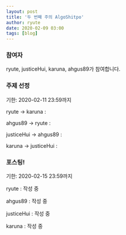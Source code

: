 ```yaml
---
layout: post
title: '두 번째 주의 AlgoShitpo'
author: ryute
date: 2020-02-09 03:00
tags: [blog]
---
```


### 참여자

ryute, justiceHui, karuna, ahgus89가 참여합니다.

### 주제 선정

기한: 2020-02-11 23:59까지

ryute -> karuna :

ahgus89 -> ryute :

justiceHui -> ahgus89 :

karuna -> justiceHui :

### 포스팅!

기한: 2020-02-15 23:59까지

ryute : 작성 중

ahgus89 : 작성 중

justiceHui : 작성 중

karuna : 작성 중
